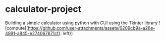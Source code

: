 # calculator-project
Building a simple calculator using python with GUI using the Tkinter library
![compute](https://github.com/user-attachments/assets/6209cb9a-a26e-4991-a845-e274067871cf{: left})
